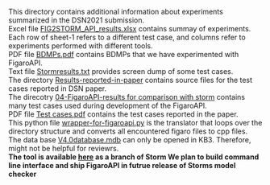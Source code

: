 This directory contains additional information about experiments summarized in the DSN2021 submission.\
Excel file [FIG2STORM_API_results.xlsx](FIG2STORM_API_results.xlsx) contains summay of experiments. Each row of sheet-1 refers to a different test case, and columns refer to experiments performed with different tools.\
PDF file [BDMPs.pdf](BDMPs.pdf) contains BDMPs that we have experimented with FigaroAPI.\
Text file [Stormresults.txt](Stormresults.txt) provides screen dump of some test cases.\
The directory [Results-reported-in-paper](Results-reported-in-paper) contains source files for the test cases reported in DSN paper.\
The direcotry [04-FigaroAPI-results for comparison with storm](04-FigaroAPI-results%20for%20comparison%20with%20storm) contains many test cases used during development of the FigaroAPI.\
PDF file [Test cases.pdf](Test%20cases.pdf) contains the test cases reported in the paper.\
This python file [wrapper-for-figaroapi.py](wrapper-for-figaroapi.py) is the translator that loops over the directory structure and converts all encountered figaro files to cpp files.\
The data base [V4.0database.mdb](V4.0database.mdb) can only be opened in KB3. Therefore, might not be helpful for reviewrs.\
**The tool is available [here](https://github.com/moves-rwth/storm/tree/FigaroAPI) as a branch of Storm We plan to build command line interface and ship FigaroAPI in futrue release of Storms model checker**
